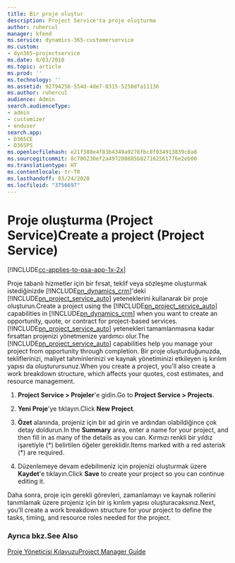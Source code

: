 ```yaml
---
title: Bir proje oluştur
description: Project Service'ta proje oluşturma
author: ruhercul
manager: kfend
ms.service: dynamics-365-customerservice
ms.custom:
- dyn365-projectservice
ms.date: 8/03/2018
ms.topic: article
ms.prod: ''
ms.technology: ''
ms.assetid: 92794256-554d-4de7-8315-5250dfa11136
ms.author: ruhercul
audience: Admin
search.audienceType:
- admin
- customizer
- enduser
search.app:
- D365CE
- D365PS
ms.openlocfilehash: e21f388e4f83b4349a9276fbc8f034913839c0a8
ms.sourcegitcommit: 8c786230ef2a497280885b827162561776e2eb00
ms.translationtype: HT
ms.contentlocale: tr-TR
ms.lasthandoff: 03/24/2020
ms.locfileid: "3756697"
---
```

# <a name="create-a-project-project-service"></a><span data-ttu-id="cb319-103">Proje oluşturma (Project Service)</span><span class="sxs-lookup"><span data-stu-id="cb319-103">Create a project (Project Service)</span></span>

[!INCLUDE[cc-applies-to-psa-app-1x-2x](../includes/cc-applies-to-psa-app-1x-2x.md)]

<span data-ttu-id="cb319-104">Proje tabanlı hizmetler için bir fırsat, teklif veya sözleşme oluşturmak istediğinizde [!INCLUDE[pn_dynamics_crm](../includes/pn-dynamics-crm.md)]'deki [!INCLUDE[pn_project_service_auto](../includes/pn-project-service-auto.md)] yeteneklerini kullanarak bir proje oluşturun.</span><span class="sxs-lookup"><span data-stu-id="cb319-104">Create a project using the [!INCLUDE[pn_project_service_auto](../includes/pn-project-service-auto.md)] capabilities in [!INCLUDE[pn_dynamics_crm](../includes/pn-dynamics-crm.md)] when you want to create an opportunity, quote, or contract for project-based services.</span></span> <span data-ttu-id="cb319-105">[!INCLUDE[pn_project_service_auto](../includes/pn-project-service-auto.md)] yetenekleri tamamlanmasına kadar fırsattan projenizi yönetmenize yardımcı olur.</span><span class="sxs-lookup"><span data-stu-id="cb319-105">The [!INCLUDE[pn_project_service_auto](../includes/pn-project-service-auto.md)] capabilities help you manage your project from opportunity through completion.</span></span> <span data-ttu-id="cb319-106">Bir proje oluşturduğunuzda, tekliflerinizi, maliyet tahminlerinizi ve kaynak yönetiminizi etkileyen iş kırılım yapısı da oluşturursunuz.</span><span class="sxs-lookup"><span data-stu-id="cb319-106">When you create a project, you’ll also create a work breakdown structure, which affects your quotes, cost estimates, and resource management.</span></span>  
  
1.  <span data-ttu-id="cb319-107">**Project Service > Projeler**'e gidin.</span><span class="sxs-lookup"><span data-stu-id="cb319-107">Go to **Project Service > Projects**.</span></span>  
  
2.  <span data-ttu-id="cb319-108">**Yeni Proje**'ye tıklayın.</span><span class="sxs-lookup"><span data-stu-id="cb319-108">Click **New Project**.</span></span>  
  
3.  <span data-ttu-id="cb319-109">**Özet** alanında, projeniz için bir ad girin ve ardından olabildiğince çok detay doldurun.</span><span class="sxs-lookup"><span data-stu-id="cb319-109">In the **Summary** area, enter a name for your project, and then fill in as many of the details as you can.</span></span> <span data-ttu-id="cb319-110">Kırmızı renkli bir yıldız işaretiyle (\*) belirtilen öğeler gereklidir.</span><span class="sxs-lookup"><span data-stu-id="cb319-110">Items marked with a red asterisk (\*) are required.</span></span>  
  
4.  <span data-ttu-id="cb319-111">Düzenlemeye devam edebilmeniz için projenizi oluşturmak üzere **Kaydet**'e tıklayın.</span><span class="sxs-lookup"><span data-stu-id="cb319-111">Click **Save** to create your project so you can continue editing it.</span></span>  
  
<span data-ttu-id="cb319-112">Daha sonra, proje için gerekli görevleri, zamanlamayı ve kaynak rollerini tanımlamak üzere projeniz için bir iş kırılım yapısı oluşturacaksınız.</span><span class="sxs-lookup"><span data-stu-id="cb319-112">Next, you’ll create a work breakdown structure for your project to define the tasks, timing, and resource roles needed for the project.</span></span>  
  
### <a name="see-also"></a><span data-ttu-id="cb319-113">Ayrıca bkz.</span><span class="sxs-lookup"><span data-stu-id="cb319-113">See Also</span></span>  
 [<span data-ttu-id="cb319-114">Proje Yöneticisi Kılavuzu</span><span class="sxs-lookup"><span data-stu-id="cb319-114">Project Manager Guide</span></span>](../project-service/project-manager-guide.md)
